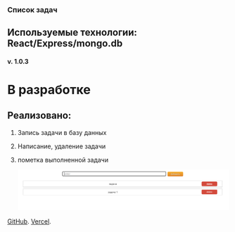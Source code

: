 ### Список задач

## Используемые технологии: React/Express/mongo.db

#### v. 1.0.3

# В разработке

## Реализовано:

1. Запись задачи в базу данных
2. Написание, удаление задачи
3. пометка выполненной задачи

   ![img](./img.png)

[GitHub](https://github.com/den10004/Todo_MERN).
[Vercel](https://todo-mern-vmnc.vercel.app/).
